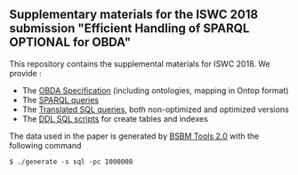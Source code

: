 Supplementary materials for the ISWC 2018 submission "Efficient Handling of SPARQL OPTIONAL for OBDA"
--------------------------------------------------------------------------------------------------

This repository contains the supplemental materials  for ISWC 2018.
We provide :

- The [OBDA Specification](obda) (including ontologies, mapping in Ontop format)
- The [SPARQL queries](sparql) 
- The [Translated SQL queries](sql), both non-optimized and optimized versions
- The [DDL SQL scripts](ddl) for create tables and indexes

The data used in the paper is generated by [BSBM Tools 2.0](https://sourceforge.net/projects/bsbmtools/) with the following command

```
$ ./generate -s sql -pc 1000000
```



